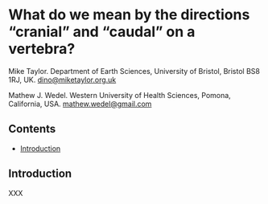 # What do we mean by the directions “cranial” and “caudal” on a vertebra?

Mike Taylor.
Department of Earth Sciences, University of Bristol, Bristol BS8 1RJ, UK.
<dino@miketaylor.org.uk>

Mathew J. Wedel.
Western University of Health Sciences, Pomona, California, USA.
<mathew.wedel@gmail.com>


## Contents

<!-- md2toc -l 2 -s 1 vo-manuscript.md -->
* [Introduction](#introduction)


## Introduction

XXX


